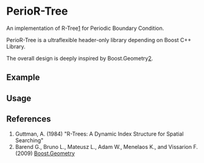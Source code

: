 PerioR-Tree
====

An implementation of R-Tree[1](##References) for Periodic Boundary Condition.

PerioR-Tree is a ultraflexible header-only library depending on Boost C++ Library.

The overall design is deeply inspired by Boost.Geometry[2](##References).

## Example

## Usage

## References

1. Guttman, A. (1984) "R-Trees: A Dynamic Index Structure for Spatial Searching"
2. Barend G., Bruno L., Mateusz L., Adam W., Menelaos K., and Vissarion F. (2009) [Boost.Geometry](http://www.boost.org/doc/libs/1_65_0/libs/geometry/doc/html/index.html)
